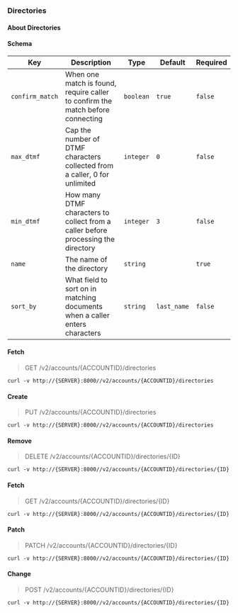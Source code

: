 ### Directories

#### About Directories

#### Schema

Key | Description | Type | Default | Required
--- | ----------- | ---- | ------- | --------
`confirm_match` | When one match is found, require caller to confirm the match before connecting | `boolean` | `true` | `false`
`max_dtmf` | Cap the number of DTMF characters collected from a caller, 0 for unlimited | `integer` | `0` | `false`
`min_dtmf` | How many DTMF characters to collect from a caller before processing the directory | `integer` | `3` | `false`
`name` | The name of the directory | `string` |   | `true`
`sort_by` | What field to sort on in matching documents when a caller enters characters | `string` | `last_name` | `false`


#### Fetch

> GET /v2/accounts/{ACCOUNTID}/directories

```curl
curl -v http://{SERVER}:8000//v2/accounts/{ACCOUNTID}/directories
```

#### Create

> PUT /v2/accounts/{ACCOUNTID}/directories

```curl
curl -v http://{SERVER}:8000//v2/accounts/{ACCOUNTID}/directories
```

#### Remove

> DELETE /v2/accounts/{ACCOUNTID}/directories/{ID}

```curl
curl -v http://{SERVER}:8000//v2/accounts/{ACCOUNTID}/directories/{ID}
```

#### Fetch

> GET /v2/accounts/{ACCOUNTID}/directories/{ID}

```curl
curl -v http://{SERVER}:8000//v2/accounts/{ACCOUNTID}/directories/{ID}
```

#### Patch

> PATCH /v2/accounts/{ACCOUNTID}/directories/{ID}

```curl
curl -v http://{SERVER}:8000//v2/accounts/{ACCOUNTID}/directories/{ID}
```

#### Change

> POST /v2/accounts/{ACCOUNTID}/directories/{ID}

```curl
curl -v http://{SERVER}:8000//v2/accounts/{ACCOUNTID}/directories/{ID}
```

